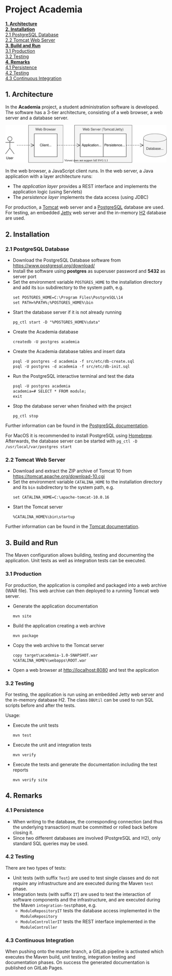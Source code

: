 # Project Academia

**[1. Architecture](#1-architecture)**  
**[2. Installation](#2-installation)**  
[2.1 PostgreSQL Database](#21-postgresql-database)  
[2.2 Tomcat Web Server](#22-tomcat-web-server)  
**[3. Build and Run](#3-build-and-run)**  
[3.1 Production](#31-production)  
[3.2 Testing](#32-testing)  
**[4. Remarks](#4-remarks)**  
[4.1 Persistence](#41-persistence)  
[4.2 Testing](#42-testing)  
[4.3 Continuous Integration](#43-continuous-integration)

## 1. Architecture

In the **Academia** project, a student administration software is developed. The software has a 3-tier architecture,
consisting of a web browser, a web server and a database server.

![Architecture](architecture.svg)

In the web browser, a JavaScript client runs. In the web server, a Java application with a layer architecture runs:

- The *application layer* provides a REST interface and implements the application logic (using Servlets)
- The *persistence layer* implements the data access (using JDBC)

For production, a [Tomcat](https://tomcat.apache.org/) web server and a [PostgreSQL](https://www.postgresql.org/)
database are used. For testing, an embedded [Jetty](https://www.eclipse.org/jetty/) web server and the
in-memory [H2](https://h2database.com/) database are used.

## 2. Installation

### 2.1 PostgreSQL Database

- Download the PostgreSQL Database software from https://www.postgresql.org/download/
- Install the software using **postgres** as superuser password and **5432** as server port
- Set the environment variable `POSTGRES_HOME` to the installation directory and add its `bin` subdirectory to the
  system path, e.g.
  ```
  set POSTGRES_HOME=C:\Program Files\PostgreSQL\14
  set PATH=%PATH%;%POSTGRES_HOME%\bin
  ```
- Start the database server if it is not already running
  ```
  pg_ctl start -D "%POSTGRES_HOME%\data"
  ```
- Create the Academia database
  ```
  createdb -U postgres academia
  ```
- Create the Academia database tables and insert data
  ```
  psql -U postgres -d academia -f src/etc/db-create.sql
  psql -U postgres -d academia -f src/etc/db-init.sql
  ```
- Run the PostgreSQL interactive terminal and test the data
  ```
  psql -U postgres academia
  academia=# SELECT * FROM module;
  exit
  ```  
- Stop the database server when finished with the project
  ```
  pg_ctl stop
  ```

Further information can be found in the [PostgreSQL documentation](https://www.postgresql.org/docs/13/index.html).

For MacOS it is recommended to install PostgreSQL using [Homebrew](https://formulae.brew.sh/formula/postgresql).
Afterwards, the database server can be started with `pg_ctl -D /usr/local/var/postgres start`

### 2.2 Tomcat Web Server

- Download and extract the ZIP archive of Tomcat 10 from https://tomcat.apache.org/download-10.cgi
- Set the environment variable `CATALINA_HOME` to the installation directory and its `bin` subdirectory to the system
  path, e.g.
  ```
  set CATALINA_HOME=C:\apache-tomcat-10.0.16
  ```
- Start the Tomcat server
  ```
  %CATALINA_HOME%\bin\startup
  ```

Further information can be found in the [Tomcat documentation](https://tomcat.apache.org/tomcat-10.0-doc/index.html).

## 3. Build and Run

The Maven configuration allows building, testing and documenting the application. Unit tests as well as integration
tests can be executed.

### 3.1 Production

For production, the application is compiled and packaged into a web archive (WAR file). This web archive can then
deployed to a running Tomcat web server.

- Generate the application documentation
  ```
  mvn site
  ```
- Build the application creating a web archive
  ```
  mvn package
  ```
- Copy the web archive to the Tomcat server
  ```
  copy target\academia-1.0-SNAPSHOT.war %CATALINA_HOME%\webapps\ROOT.war
  ```
- Open a web browser at [http://localhost:8080](http://localhost:8080) and test the application

### 3.2 Testing

For testing, the application is run using an embedded Jetty web server and the in-memory database H2. The class `DBUtil`
can be used to run SQL scripts before and after the tests.

Usage:

- Execute the unit tests
  ```
  mvn test
  ```
- Execute the unit and integration tests
  ```
  mvn verify
  ```
- Execute the tests and generate the documentation including the test reports
  ```
  mvn verify site
  ```

## 4. Remarks

### 4.1 Persistence

- When writing to the database, the corresponding connection (and thus the underlying transaction) must be committed or
  rolled back before closing it.
- Since two different databases are involved (PostgreSQL and H2), only standard SQL queries may be used.

### 4.2 Testing

There are two types of tests:

- Unit tests (with suffix `Test`) are used to test single classes and do not require any infrastructure and are executed
  during the Maven `test` phase.
- Integration tests (with suffix `IT`) are used to test the interaction of software components and the infrastructure,
  and are executed during the Maven `integration-test`phase, e.g.
	- `ModuleRepositoryIT` tests the database access implemented in the `ModuleRepository`
	- `ModuleControllerIT` tests the REST interface implemented in the `ModuleController`

### 4.3 Continuous Integration

When pushing onto the master branch, a GitLab pipeline is activated which executes the Maven build, unit testing,
integration testing and documentation phases. On success the generated documentation is published on GitLab Pages.
